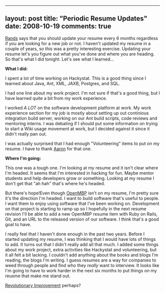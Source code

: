 
---
layout: post
title: "Periodic Resume Updates"
date: 2008-10-19
comments: true
---


[Rands][1] says that you should update your resume every 6 months regardless if you are looking for a new job or not. I haven't updated my resume in a couple of years, so this was a pretty interesting exercise. Updating your resume let's you figure out what you've done and where you are heading. So that's what I did tonight. Let's see what I learned...

**What I did:**

I spent a lot of time working on Hackystat. This is a good thing since I learned about Java, Ant, XML, JAXB, Postgres, and SQL.

I had one line about my work project. I'm not sure if that's a good thing, but I have learned quite a bit from my work experience.

I worked *A LOT* on the software development platform at work. My work experience section for my job is mostly about setting up out continious integration build server, working on our Ant build scripts, code reviews and mentoring interns. I was debating if I should put some information on trying to start a Wiki usage movement at work, but I decided against it since it didn't really pan out.

I was actually surprised that I had enough "Volunteering" items to put on my resume. I have to thank [Aaron][2] for that one.

**Where I'm going:**

This one was a tough one. I'm looking at my resume and it isn't clear where I'm headed. It seems that I'm interested in hacking for fun. Maybe mentor students and help developers grow or something. Looking at my resume I don't get that "ah hah" that's where he's headed.

But there's hope!Even though [OpenMBP][3] isn't on my resume, I'm pretty sure it's the direction I'm headed. I want to build software that's useful to people. I want them to enjoy using software that I've been working on. Development on that project is starting to ramp up so I hopefully in the next resume revision I'll be able to add a new OpenMBP resume item with Ruby on Rails, Git, and an URL to the released version of our software. I think that's a good goal to have.

I really feel that I haven't done enough in the past two years. Before I started updating my resume, I was thinking that I would have lots of things to add. It turns out that I didn't really add all that much. I added some things about my work project, extra activities like Hackystat and volunteering, but it all felt a bit lacking. I couldn't add anything about the books and blogs I'm reading, the blogs I'm writing. I guess resumes are a way for companies to weed through people and find who they *really* want to interview. It looks like I'm going to have to work harder in the next six months to put things on my reusme that make me stand out.

[Revolutionary Improvement][4] perhaps?

  [1]: http://www.randsinrepose.com/archives/2007/02/25/a_glimpse_and_a_hook.html
  [2]: http://kagawaa.blogspot.com/
  [3]: http://github.com/jianshi/openmbp/tree/master
  [4]: http://austenito.blogspot.com/2008/09/interesting-perspective-on-kaizen.html
